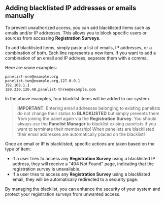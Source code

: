 ## Adding blacklisted IP addresses or emails manually

To prevent unauthorized access, you can add blacklisted items such as emails and/or IP addresses. 
This allows you to block specific users or sources from accessing **Registration Surveys**.

To add blacklisted items, simply paste a list of emails, IP addresses, or a combination of both. 
Each line represents a new item. 
If you want to add a combination of an email and IP address, separate them with a comma.

Here are some examples:

```text
panelist-one@example.org
panelist-two@example.org,127.0.0.1
192.168.1.1
189.230.120.48,panelist-three@example.com
```

In the above examples, four blacklist items will be added to our system.

> **IMPORTANT**: Entering email addresses belonging to existing panelists do not change their status to **BLACKLISTED** but simply prevents them from joining the panel again via the **Registration Survey**. You should always use the **Panelist Manager** to blacklist exising panelists if you want to terminate their membership! When panelists are blacklisted their email addresses are automatically placed on the blacklist! 

Once an email or IP is blacklisted, specific actions are taken based on the type of item:

- If a user tries to access any **Registration Survey** using a blacklisted IP address, they will receive a "404 Not Found" page, indicating that the registration survey is unavailable.
- If a user tries to access any **Registration Survey** using a blacklisted email, they will be automatically redirected to a security page.

By managing the blacklist, you can enhance the security of your system and protect your registration surveys from unwanted access.
